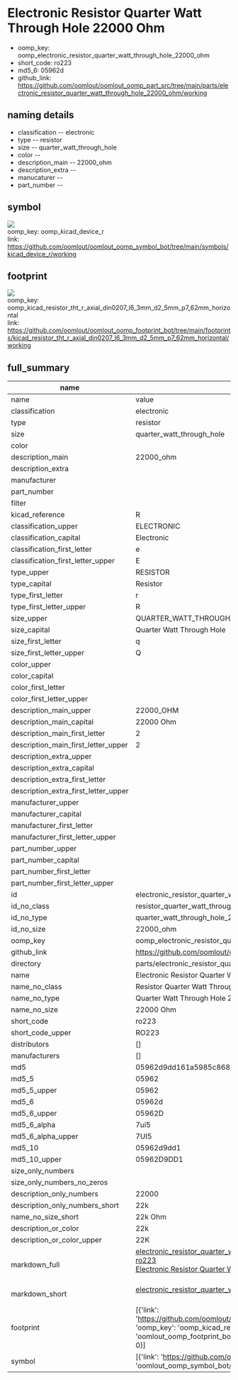# Electronic Resistor Quarter Watt Through Hole 22000 Ohm

  
* oomp_key: oomp_electronic_resistor_quarter_watt_through_hole_22000_ohm 
* short_code: ro223
* md5_6: 05962d  
* github_link: https://github.com/oomlout/oomlout_oomp_part_src/tree/main/parts/electronic_resistor_quarter_watt_through_hole_22000_ohm/working  
## naming details
* classification -- electronic
* type -- resistor
* size -- quarter_watt_through_hole
* color -- 
* description_main -- 22000_ohm
* description_extra -- 
* manucaturer -- 
* part_number -- 



## symbol

![](symbol/{index}/working/working_600.png)  
oomp_key: oomp_kicad_device_r  
link: https://github.com/oomlout/oomlout_oomp_symbol_bot/tree/main/symbols/kicad_device_r/working  

## footprint

![](footprint/{index}/working/working_600.png)  
oomp_key: oomp_kicad_resistor_tht_r_axial_din0207_l6_3mm_d2_5mm_p7_62mm_horizontal  
link: https://github.com/oomlout/oomlout_oomp_footprint_bot/tree/main/footprints/kicad_resistor_tht_r_axial_din0207_l6_3mm_d2_5mm_p7_62mm_horizontal/working  

## full_summary
| name | value | 
| --- | --- | 
| name | value | 
| classification | electronic | 
| type | resistor | 
| size | quarter_watt_through_hole | 
| color |  | 
| description_main | 22000_ohm | 
| description_extra |  | 
| manufacturer |  | 
| part_number |  | 
| filter |  | 
| kicad_reference | R | 
| classification_upper | ELECTRONIC | 
| classification_capital | Electronic | 
| classification_first_letter | e | 
| classification_first_letter_upper | E | 
| type_upper | RESISTOR | 
| type_capital | Resistor | 
| type_first_letter | r | 
| type_first_letter_upper | R | 
| size_upper | QUARTER_WATT_THROUGH_HOLE | 
| size_capital | Quarter Watt Through Hole | 
| size_first_letter | q | 
| size_first_letter_upper | Q | 
| color_upper |  | 
| color_capital |  | 
| color_first_letter |  | 
| color_first_letter_upper |  | 
| description_main_upper | 22000_OHM | 
| description_main_capital | 22000 Ohm | 
| description_main_first_letter | 2 | 
| description_main_first_letter_upper | 2 | 
| description_extra_upper |  | 
| description_extra_capital |  | 
| description_extra_first_letter |  | 
| description_extra_first_letter_upper |  | 
| manufacturer_upper |  | 
| manufacturer_capital |  | 
| manufacturer_first_letter |  | 
| manufacturer_first_letter_upper |  | 
| part_number_upper |  | 
| part_number_capital |  | 
| part_number_first_letter |  | 
| part_number_first_letter_upper |  | 
| id | electronic_resistor_quarter_watt_through_hole_22000_ohm | 
| id_no_class | resistor_quarter_watt_through_hole_22000_ohm | 
| id_no_type | quarter_watt_through_hole_22000_ohm | 
| id_no_size | 22000_ohm | 
| oomp_key | oomp_electronic_resistor_quarter_watt_through_hole_22000_ohm | 
| github_link | https://github.com/oomlout/oomlout_oomp_part_src/tree/main/parts/electronic_resistor_quarter_watt_through_hole_22000_ohm/working | 
| directory | parts/electronic_resistor_quarter_watt_through_hole_22000_ohm | 
| name | Electronic Resistor Quarter Watt Through Hole 22000 Ohm | 
| name_no_class | Resistor Quarter Watt Through Hole 22000 Ohm | 
| name_no_type | Quarter Watt Through Hole 22000 Ohm | 
| name_no_size | 22000 Ohm | 
| short_code | ro223 | 
| short_code_upper | RO223 | 
| distributors | [] | 
| manufacturers | [] | 
| md5 | 05962d9dd161a5985c8685cf0a4bbc88 | 
| md5_5 | 05962 | 
| md5_5_upper | 05962 | 
| md5_6 | 05962d | 
| md5_6_upper | 05962D | 
| md5_6_alpha | 7ui5 | 
| md5_6_alpha_upper | 7UI5 | 
| md5_10 | 05962d9dd1 | 
| md5_10_upper | 05962D9DD1 | 
| size_only_numbers |  | 
| size_only_numbers_no_zeros |  | 
| description_only_numbers | 22000 | 
| description_only_numbers_short | 22k | 
| name_no_size_short | 22k Ohm | 
| description_or_color | 22k | 
| description_or_color_upper | 22K | 
| markdown_full | [electronic_resistor_quarter_watt_through_hole_22000_ohm](https://github.com/oomlout/oomlout_oomp_part_src/tree/main/parts/electronic_resistor_quarter_watt_through_hole_22000_ohm/working)<br>[ro223](https://github.com/oomlout/oomlout_oomp_part_src/tree/main/parts/electronic_resistor_quarter_watt_through_hole_22000_ohm/working)<br>[Electronic Resistor Quarter Watt Through Hole 22000 Ohm](https://github.com/oomlout/oomlout_oomp_part_src/tree/main/parts/electronic_resistor_quarter_watt_through_hole_22000_ohm/working)<br><br> | 
| markdown_short | [electronic_resistor_quarter_watt_through_hole_22000_ohm](https://github.com/oomlout/oomlout_oomp_part_src/tree/main/parts/electronic_resistor_quarter_watt_through_hole_22000_ohm/working)<br><br> | 
| footprint | [{'link': 'https://github.com/oomlout/oomlout_oomp_footprint_bot/tree/main/foootprntss/kicad_resistor_tht_r_axial_din0207_l6_3mm_d2_5mm_p7_62mm_horizontal', 'oomp_key': 'oomp_kicad_resistor_tht_r_axial_din0207_l6_3mm_d2_5mm_p7_62mm_horizontal', 'directory': 'oomlout_oomp_footprint_bot/footprints/kicad_resistor_tht_r_axial_din0207_l6_3mm_d2_5mm_p7_62mm_horizontal//working/working.kicad_mod', 'index': 0}] | 
| symbol | [{'link': 'https://github.com/oomlout/oomlout_oomp_symbol_bot/tree/main/symbols/kicad_device_r', 'oomp_key': 'oomp_kicad_device_r', 'directory': 'oomlout_oomp_symbol_bot/symbols/kicad_device_r//working/working.kicad_sym', 'index': 0}] | 
